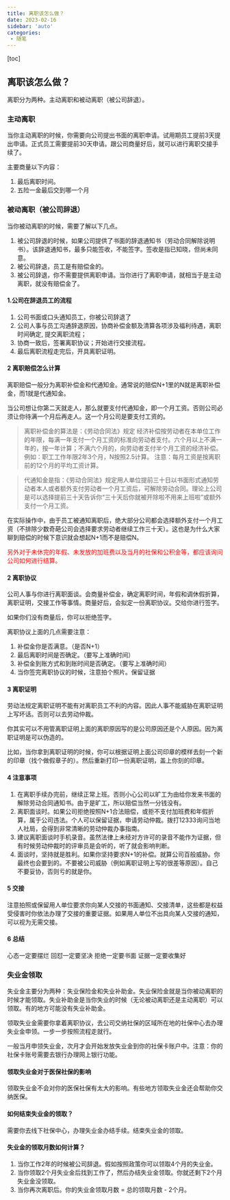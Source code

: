 ```yaml
---
title: 离职该怎么做？
date: 2023-02-16
sidebar: 'auto'
categories: 
 - 随笔
---
```


[toc]

## 离职该怎么做？

离职分为两种。主动离职和被动离职（被公司辞退）。

### 主动离职

当你主动离职的时候，你需要向公司提出书面的离职申请。试用期员工提前3天提出申请。正式员工需要提前30天申请。跟公司商量好后，就可以进行离职交接手续了。

主要商量以下内容：
1. 最后离职时间。
2. 五险一金最后交到哪一个月


### 被动离职（被公司辞退）

当你被动离职的时候，需要了解以下几点。

1. 被公司辞退的时候，如果公司提供了书面的辞退通知书（劳动合同解除说明书）。该辞退通知书，最多只能签收，不能签字。签收是指已知晓，但尚未同意。
2. 被公司辞退，员工是有赔偿金的。
2. 被公司辞退，你不需要提供离职申请。当你进行了离职申请，就相当于是主动离职，就没有赔偿金了。



#### 1.公司在辞退员工的流程

1. 公司书面或口头通知员工，你被公司辞退了
2. 公司人事与员工沟通辞退原因，协商补偿金额及清算各项涉及福利待遇，离职时间确定, 提交离职流程；
4. 协商一致后，签署离职协议；开始进行交接流程。
5. 最后离职流程走完后，开具离职证明。


#### 2 离职赔偿怎么计算

离职赔偿一般分为离职补偿金和代通知金。通常说的赔偿N+1里的N就是离职补偿金，而1就是代通知金。

当公司想让你第二天就走人，那么就要支付代通知金，即一个月工资。否则公司必须让你待满一个月后再走人。这一个月公司是要支付工资的。


>离职补偿金的算法是：《劳动合同法》规定 经济补偿按劳动者在本单位工作的年限，每满一年支付一个月工资的标准向劳动者支付。六个月以上不满一年的，按一年计算；不满六个月的，向劳动者支付半个月工资的经济补偿。
例如：职工工作年限2年3个月，N按照2.5计算。
注意：每月工资是按离职前的12个月的平均工资计算。

>代通知金是指：《劳动合同法》规定用人单位提前三十日以书面形式通知劳动者本人或者额外支付劳动者一个月工资后，可解除劳动合同。理论上公司是可以选择提前三十天告诉你“三十天后你就被开除啦不用来上班啦”或额外支付一个月工资。

在实际操作中，由于员工被通知离职后，绝大部分公司都会选择额外支付一个月工资（不排除少数奇葩公司会选择要求劳动者继续工作三十天）。这也是为什么大家聊到赔偿的时候下意识就会想起N+1而不是赔偿N。

<font color="red">
另外对于未休完的年假、未发放的加班费以及当月的社保和公积金等，都应该询问公司如何进行结算。
</font>

#### 2 离职协议

公司人事与你进行离职面谈。会商量补偿金，确定离职时间，年假和调休假折算，离职证明，交接工作等事情。商量好后，会拟定一份离职协议。交给你进行签字。

如果你们没有商量后，你可以拒绝签字。

离职协议上面的几点需要注意：
1. 补偿金你是否满意。（是否N+1）
2. 最后离职时间是否确定。（要写上准确时间）
3. 补偿金到账方式和到账时间是否确定。（要写上准确时间）
4. 当你签完离职协议的时候，注意拍个照片。保留证据


#### 3 离职证明

劳动法规定离职证明不能有对离职员工不利的内容。​因此人事不能威胁在离职证明上写坏话。否则可以去劳动仲裁。

你其实可以不用管离职证明上面的离职原因写的是公司原因还是个人原因。因为离职证明是可以伪造的。

比如，当你拿到离职证明的时候，你可以根据证明上面公司印章的模样去刻一个新的印章（找个做假章子的）。然后重新打印一份离职证明，盖上你刻的印章。




#### 4 注意事项

1. 在离职手续办完前，继续正常上班。否则小心公司以旷工为由给你发来书面的解除劳动合同通知书。由于是旷工，所以赔偿当然一分钱没有。
2. 离职面谈时。如果公司拒绝按照N+1合法赔偿，或拒不支付加班费和年假折算，属于公司违法。个人可以保留证据，申请劳动仲裁。拨打12333询问当地人社局，会得到非常清晰的劳动仲裁办事指南。
3. 建议离职面谈时手机录音。虽然法律上未经对方许可的录音不能作为证据，但有时候劳动仲裁时的评审员是会听的，听了就会影响判断。
4. 面谈时，坚持就是胜利。如果你坚持要求N+1的补偿。就算公司百般威胁。你最终也会要到的。不要被公司威胁（例如离职证明上写的很差等原因）。自己不要妥协，否则亏的就是你。


#### 5 交接

注意拍照或保留用人单位要求你向某人交接的书面通知、交接清单，这些都是权益受侵害时你依法办理了交接的重要证据。如果用人单位不出具向某人交接的通知，可以视为无需交接。

#### 6 总结

心态一定要摆烂
回怼一定要坚决
拒绝一定要书面
证据一定要收集好


### 失业金领取

失业金主要分为两种：失业保险金和失业补助金。失业保险金就是当你被动离职的时候才能领取。失业补助金是当你失业的时候（无论被动离职还是主动离职）可以领取。有的地方可能没有失业补助金。

领取失业金需要你拿着离职协议，去公司交纳社保的区域所在地的社保中心去办理失业金申领。一步一步按照流程走就行。

一般当月申领失业金，次月才会开始发放失业金到你的社保卡账户中。注意：你的社保卡账号需要去银行办理网上银行功能。

#### 领取失业金对于医保社保的影响

领取失业金不会对你的医保社保有太大的影响。有些地方领取失业金还会帮助你交纳医保。

#### 如何结束失业金的领取？

需要你去线下社保中心，办理失业金办结手续。结束失业金的领取。

#### 失业金的领取月数如何计算？

1. 当你工作2年的时候被公司辞退。假如按照政策你可以领取4个月的失业金。
2. 当你领取2个月失业金后找到工作了，然后办结失业金领取。你就还剩下2个月失业金没领取。
3. 当你再次离职后。你的失业金领取月数 = 总的领取月数 - 2个月。
